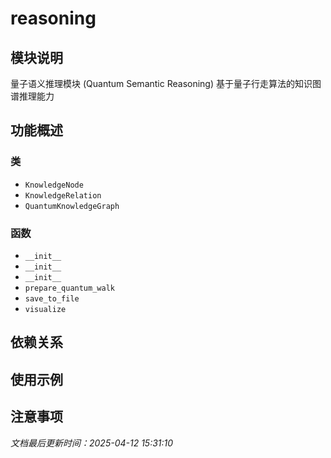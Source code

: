 # reasoning

## 模块说明
量子语义推理模块 (Quantum Semantic Reasoning)
基于量子行走算法的知识图谱推理能力

## 功能概述

### 类

- `KnowledgeNode`
- `KnowledgeRelation`
- `QuantumKnowledgeGraph`

### 函数

- `__init__`
- `__init__`
- `__init__`
- `prepare_quantum_walk`
- `save_to_file`
- `visualize`

## 依赖关系

## 使用示例

## 注意事项

*文档最后更新时间：2025-04-12 15:31:10*